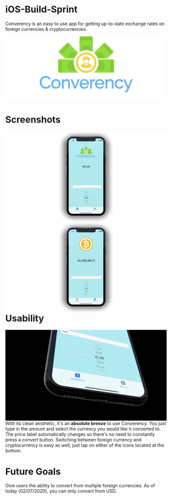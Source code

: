 # iOS-Build-Sprint
Converency is an easy to use app for getting up-to-date exchange rates on foreign currencies & cryptocurrencies.

<p align="center">
  <img width="500" src="Converency/Converency/Assets.xcassets/Logo.imageset/Logo.png">
</p>

# Screenshots
<img align="left" src="Images/ConverencyScreenShot.png"> 
<img align="left" src="Images/BitCoinScreenShot.png"/> 

# Usability

<img align="left" src="Images/Bottombar.png">

With its clean aesthetic, it's an __absolute breeze__ to use Converency. You just type in the amount and select the currency you would like it converted to. The price label automatically changes so there's no need to constantly press a convert button. Switching between foreign currency and cryptocurrency is easy as well, just tap on either of the icons located at the bottom.

# Future Goals
Give users the ability to convert from multiple foreign currencies. As of today (02/07/2020), you can only convert from USD.
